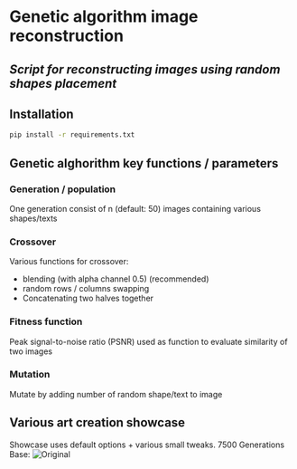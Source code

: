 # Genetic algorithm image reconstruction
## _Script for reconstructing images using random shapes placement_

## Installation
```sh
pip install -r requirements.txt
```

## Genetic alghorithm key functions / parameters

### Generation / population
One generation consist of n (default: 50) images containing various shapes/texts

### Crossover
Various functions for crossover:
- blending (with alpha channel 0.5) (recommended)
- random rows / columns swapping
- Concatenating two halves together

### Fitness function
Peak signal-to-noise ratio (PSNR) used as function to evaluate similarity of two images

### Mutation
Mutate by adding number of random shape/text to image

## Various art creation showcase
Showcase uses default options + various small tweaks. 7500 Generations
Base:
![Original](https://github.com/Th3NiKo/Genetic-algorithm-image-reconstruction/image.jpg)



